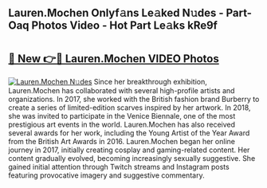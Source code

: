 ## Lauren.Mochen Onlyf𝚊ns Le𝚊ked N𝚞des - Part-Oaq Photos Video - Hot Part Le𝚊ks kRe9f

# <h2><a href="http://ac25910.deff.icu/?id=Lauren.Mochen">🔗 New 👉🔴 Lauren.Mochen VIDEO Photos</a></h2>

[![Lauren.Mochen N𝚞des](https://i.imgur.com/rIISA9y.gif)](http://ac25910.deff.icu/?id=Lauren.Mochen)
Since her breakthrough exhibition, Lauren.Mochen has collaborated with several high-profile artists and organizations. In 2017, she worked with the British fashion brand Burberry to create a series of limited-edition scarves inspired by her artwork. In 2018, she was invited to participate in the Venice Biennale, one of the most prestigious art events in the world. Lauren.Mochen has also received several awards for her work, including the Young Artist of the Year Award from the British Art Awards in 2016. Lauren.Mochen began her online journey in 2017, initially creating cosplay and gaming-related content. Her content gradually evolved, becoming increasingly sexually suggestive. She gained initial attention through Twitch streams and Instagram posts featuring provocative imagery and suggestive commentary.
